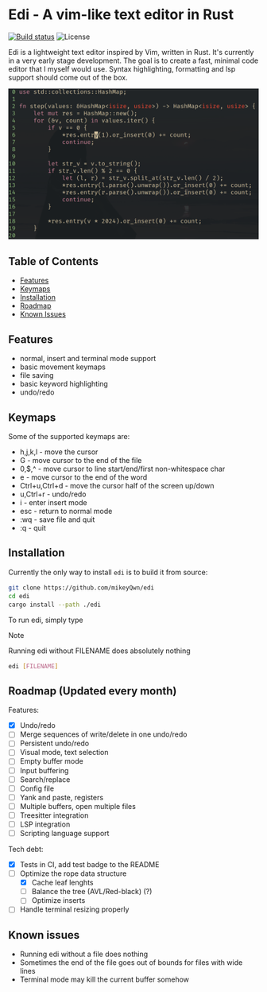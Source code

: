 # Edi - A vim-like text editor in Rust

[![Build status][actions-badge]][actions]
![License][license-badge]

[actions-badge]: https://github.com/mikeyQwn/edi/actions/workflows/ci.yml/badge.svg
[actions]: https://github.com/mikeyQwn/edi/actions?query=branch%3Amaster
[license-badge]: https://img.shields.io/github/license/mikeyQwn/edi.svg

Edi is a lightweight text editor inspired by Vim, written in Rust. It's currently in a very early stage development. The goal is to create a fast, minimal code editor that I myself would use. Syntax highlighting, formatting and lsp support should come out of the box.

![edi](./screenshots/edi.png)

## Table of Contents

- [Features](#features)
- [Keymaps](#keymaps)
- [Installation](#installation)
- [Roadmap](#roadmap-updated-every-month)
- [Known Issues](#known-issues)

## Features

- normal, insert and terminal mode support
- basic movement keymaps
- file saving
- basic keyword highlighting
- undo/redo

## Keymaps

Some of the supported keymaps are:

- h,j,k,l - move the cursor
- G - move cursor to the end of the file
- 0,$,^ - move cursor to line start/end/first non-whitespace char
- e - move cursor to the end of the word
- Ctrl+u,Ctrl+d - move the cursor half of the screen up/down
- u,Ctrl+r - undo/redo
- i - enter insert mode
- esc - return to normal mode
- :wq - save file and quit
- :q - quit

## Installation

Currently the only way to install `edi` is to build it from source:

```sh
git clone https://github.com/mikeyQwn/edi
cd edi
cargo install --path ./edi
```

To run edi, simply type

> [!NOTE]
> Running edi without FILENAME does absolutely nothing

```sh
edi [FILENAME]
```

## Roadmap (Updated every month)

Features:

- [x] Undo/redo
- [ ] Merge sequences of write/delete in one undo/redo
- [ ] Persistent undo/redo
- [ ] Visual mode, text selection
- [ ] Empty buffer mode
- [ ] Input buffering
- [ ] Search/replace
- [ ] Config file
- [ ] Yank and paste, registers
- [ ] Multiple buffers, open multiple files
- [ ] Treesitter integration
- [ ] LSP integration
- [ ] Scripting language support

Tech debt:

- [x] Tests in CI, add test badge to the README
- [ ] Optimize the rope data structure
    - [x] Cache leaf lenghts
    - [ ] Balance the tree (AVL/Red-black) (?)
    - [ ] Optimize inserts
- [ ] Handle terminal resizing properly

## Known issues

- Running edi without a file does nothing
- Sometimes the end of the file goes out of bounds for files with wide lines
- Terminal mode may kill the current buffer somehow
